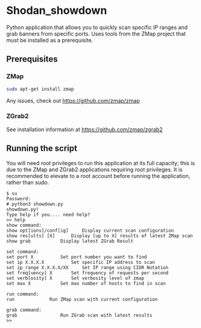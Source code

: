# Shodan_showdown
Python application that allows you to quickly scan specific IP ranges and grab banners from specific ports. Uses tools from the ZMap project that must be installed as a prerequisite. 

## Prerequisites
### ZMap
```bash
sudo apt-get install zmap
```
Any issues, check out https://github.com/zmap/zmap

### ZGrab2
See installation information at https://github.com/zmap/zgrab2

## Running the script
You will need root privileges to run this application at its full capacity; this is due to the ZMap and ZGrab2 applications requiring root privileges. It is recommended to elevate to a root account before running the application, rather than sudo.
```
$ su
Password: 
# python3 showdown.py 
showdown.py!
Type help if you.... need help?
>> help
show command:		
show opt[ions]/conf[ig]		Display current scan configuration		
show res[ults] [X]		Display [up to X] results of latest ZMap scan		
show grab			Display latest ZGrab Result		

set command:		
set port X			Set port number you want to find		
set ip X.X.X.X			Set specific IP address to scan		
set ip_range X.X.X.X/XX		Set IP range using CIDR Notation		
set freq[uency] X		Set frequency of requests per second		
set verb[osity] X		Set verbosity level of zmap		
set max X			Set max number of hosts to find in scan		

run command:		
run				Run ZMap scan with current configuration		

grab command:		
grab				Run ZGrab scan with latest results
>> 
```
